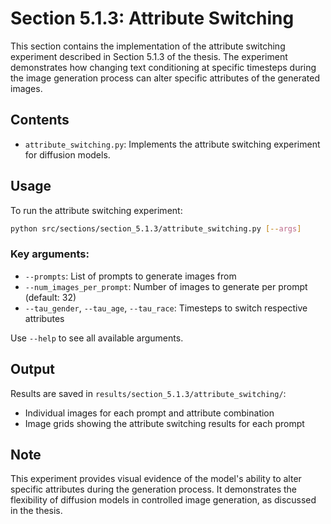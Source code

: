 # Section 5.1.3: Attribute Switching

This section contains the implementation of the attribute switching experiment described in Section 5.1.3 of the thesis. The experiment demonstrates how changing text conditioning at specific timesteps during the image generation process can alter specific attributes of the generated images.

## Contents

- `attribute_switching.py`: Implements the attribute switching experiment for diffusion models.

## Usage

To run the attribute switching experiment:

```bash
python src/sections/section_5.1.3/attribute_switching.py [--args]
```

### Key arguments:

- `--prompts`: List of prompts to generate images from
- `--num_images_per_prompt`: Number of images to generate per prompt (default: 32)
- `--tau_gender`, `--tau_age`, `--tau_race`: Timesteps to switch respective attributes

Use `--help` to see all available arguments.

## Output

Results are saved in `results/section_5.1.3/attribute_switching/`:

- Individual images for each prompt and attribute combination
- Image grids showing the attribute switching results for each prompt

## Note

This experiment provides visual evidence of the model's ability to alter specific attributes during the generation process. It demonstrates the flexibility of diffusion models in controlled image generation, as discussed in the thesis.
